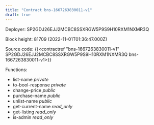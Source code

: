 ```yaml
---
title: "Contract bns-1667263830011-v1"
draft: true
---
```

Deployer: SP2GDJ26EJJ2MCBC8SSXRGW5P9S9H10RXM1NXMR3Q


 



Block height: 81709 (2022-11-01T01:36:47.000Z)

Source code: {{<contractref "bns-1667263830011-v1" SP2GDJ26EJJ2MCBC8SSXRGW5P9S9H10RXM1NXMR3Q bns-1667263830011-v1>}}

Functions:

* list-name _private_
* to-bool-response _private_
* change-price _public_
* purchase-name _public_
* unlist-name _public_
* get-current-name _read_only_
* get-listing _read_only_
* is-admin _read_only_
